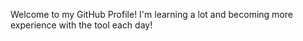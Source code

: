 Welcome to my GitHub Profile!
I'm learning a lot and becoming more experience with the tool each day!
